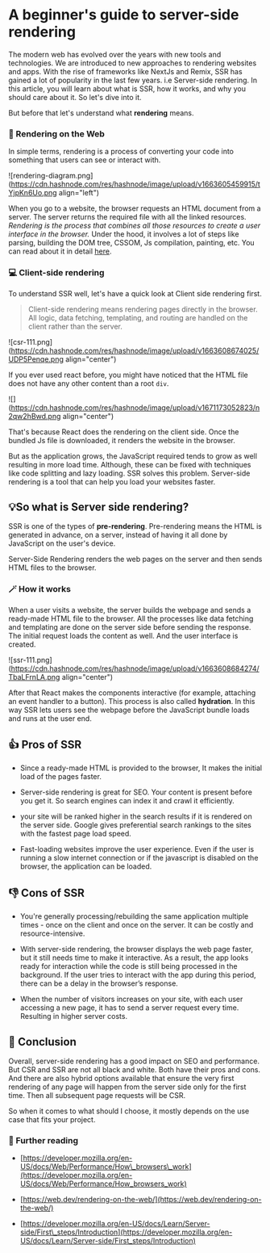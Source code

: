 # A beginner's guide to server-side rendering

The modern web has evolved over the years with new tools and technologies. We are introduced to new approaches to rendering websites and apps. With the rise of frameworks like NextJs and Remix, SSR has gained a lot of popularity in the last few years. i.e Server-side rendering. In this article, you will learn about what is SSR, how it works, and why you should care about it. So let's dive into it.

But before that let's understand what **rendering** means.

### 🎨 Rendering on the Web

In simple terms, rendering is a process of converting your code into something that users can see or interact with.

![rendering-diagram.png](https://cdn.hashnode.com/res/hashnode/image/upload/v1663605459915/tYjpKn6Uo.png align="left")

When you go to a website, the browser requests an HTML document from a server. The server returns the required file with all the linked resources. *Rendering is the process that combines all those resources to create a user interface in the browser.* Under the hood, it involves a lot of steps like parsing, building the DOM tree, CSSOM, Js compilation, painting, etc. You can read about it in detail [here](https://developer.mozilla.org/en-US/docs/Web/Performance/How_browsers_work).

### 💻 Client-side rendering

To understand SSR well, let's have a quick look at Client side rendering first.

> Client-side rendering means rendering pages directly in the browser. All logic, data fetching, templating, and routing are handled on the client rather than the server.

![csr-111.png](https://cdn.hashnode.com/res/hashnode/image/upload/v1663608674025/UDP5Penqe.png align="center")

If you ever used react before, you might have noticed that the HTML file does not have any other content than a root `div`.

![](https://cdn.hashnode.com/res/hashnode/image/upload/v1671173052823/n2qw2hBwd.png align="center")

That's because React does the rendering on the client side. Once the bundled Js file is downloaded, it renders the website in the browser.

But as the application grows, the JavaScript required tends to grow as well resulting in more load time. Although, these can be fixed with techniques like code splitting and lazy loading. SSR solves this problem. Server-side rendering is a tool that can help you load your websites faster.

## 💡So what is Server side rendering?

SSR is one of the types of **pre-rendering**. Pre-rendering means the HTML is generated in advance, on a server, instead of having it all done by JavaScript on the user's device.

Server-Side Rendering renders the web pages on the server and then sends HTML files to the browser.

### 🪄 How it works

When a user visits a website, the server builds the webpage and sends a ready-made HTML file to the browser. All the processes like data fetching and templating are done on the server side before sending the response. The initial request loads the content as well. And the user interface is created.

![ssr-111.png](https://cdn.hashnode.com/res/hashnode/image/upload/v1663608684274/TbaLFrnLA.png align="center")

After that React makes the components interactive (for example, attaching an event handler to a button). This process is also called **hydration**. In this way SSR lets users see the webpage before the JavaScript bundle loads and runs at the user end.

## 👍 Pros of SSR

*   Since a ready-made HTML is provided to the browser, It makes the initial load of the pages faster.
    
*   Server-side rendering is great for SEO. Your content is present before you get it. So search engines can index it and crawl it efficiently.
    
*   your site will be ranked higher in the search results if it is rendered on the server side. Google gives preferential search rankings to the sites with the fastest page load speed.
    
*   Fast-loading websites improve the user experience. Even if the user is running a slow internet connection or if the javascript is disabled on the browser, the application can be loaded.
    

## 👎 Cons of SSR

*   You're generally processing/rebuilding the same application multiple times - once on the client and once on the server. It can be costly and resource-intensive.
    
*   With server-side rendering, the browser displays the web page faster, but it still needs time to make it interactive. As a result, the app looks ready for interaction while the code is still being processed in the background. If the user tries to interact with the app during this period, there can be a delay in the browser’s response.
    
*   When the number of visitors increases on your site, with each user accessing a new page, it has to send a server request every time. Resulting in higher server costs.
    

## 🎯 Conclusion

Overall, server-side rendering has a good impact on SEO and performance. But CSR and SSR are not all black and white. Both have their pros and cons. And there are also hybrid options available that ensure the very first rendering of any page will happen from the server side only for the first time. Then all subsequent page requests will be CSR.

So when it comes to what should I choose, it mostly depends on the use case that fits your project.

### 📖 Further reading

*   [https://developer.mozilla.org/en-US/docs/Web/Performance/How\_browsers\_work](https://developer.mozilla.org/en-US/docs/Web/Performance/How_browsers_work)
    
*   [https://web.dev/rendering-on-the-web/](https://web.dev/rendering-on-the-web/)
    
*   [https://developer.mozilla.org/en-US/docs/Learn/Server-side/First\_steps/Introduction](https://developer.mozilla.org/en-US/docs/Learn/Server-side/First_steps/Introduction)
